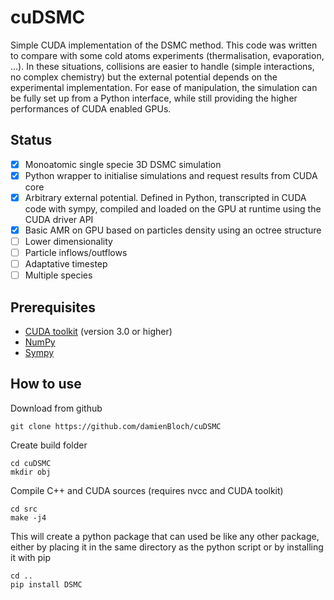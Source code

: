 # cuDSMC
Simple CUDA implementation of the DSMC method.
This code was written to compare with some cold atoms experiments (thermalisation, evaporation, ...). In these situations, collisions are easier to handle (simple interactions, no complex chemistry) but the external potential depends on the experimental implementation. 
For ease of manipulation, the simulation can be fully set up from a Python interface, while still providing the higher performances of CUDA enabled GPUs. 

## Status

- [x] Monoatomic single specie 3D DSMC simulation
- [x] Python wrapper to initialise simulations and request results from CUDA core
- [x] Arbitrary external potential. Defined in Python, transcripted in CUDA code with sympy, compiled and loaded on the GPU at runtime using the CUDA driver API
- [x] Basic AMR on GPU based on particles density using an octree structure
- [ ] Lower dimensionality
- [ ] Particle inflows/outflows
- [ ] Adaptative timestep
- [ ] Multiple species

## Prerequisites

- [CUDA toolkit](https://developer.nvidia.com/cuda-toolkit) (version 3.0 or higher)
- [NumPy](https://numpy.org/)
- [Sympy](https://www.sympy.org/en/index.html)

## How to use

Download from github 

```
git clone https://github.com/damienBloch/cuDSMC
```

Create build folder

```
cd cuDSMC
mkdir obj
```

Compile C++ and CUDA sources (requires nvcc and CUDA toolkit)

```
cd src
make -j4
```

This will create a python package that can used be like any other package, either by placing it in the same directory as the python script or by installing it with pip

```
cd ..
pip install DSMC
```



